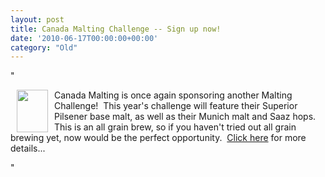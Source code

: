 ```yaml
---
layout: post
title: Canada Malting Challenge -- Sign up now!
date: '2010-06-17T00:00:00+00:00'
category: "Old"
---
```

"<p><img width="50" vspace="0" hspace="10" height="68" border="0" align="left" src="/CYW/Images/Sponsors/CanadaMaltingNew.jpg" alt="" /></p><p>Canada Malting is once again sponsoring another Malting Challenge!&#160; This year's challenge will feature their Superior Pilsener base malt&#44; as well as their Munich malt and Saaz hops.&#160; This is an all grain brew&#44; so if you haven't tried out all grain brewing yet&#44; now would be the perfect opportunity. &#160;<a href="http://www.yeastwranglers.ca/MembersOnly/CanadaMaltingMaltChallenge/tabid/350/Default.aspx">Click here</a> for more details...</p>"
